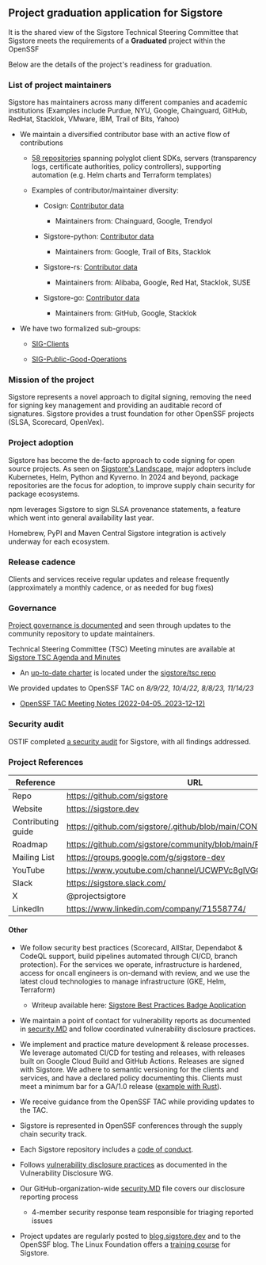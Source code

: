 ## Project graduation application for Sigstore

It is the shared view of the Sigstore Technical Steering Committee that
Sigstore meets the requirements of a **Graduated** project within the OpenSSF

Below are the details of the project's readiness for graduation.

### List of project maintainers

Sigstore has maintainers across many different companies and academic institutions (Examples include Purdue, NYU, Google, Chainguard, GitHub, RedHat, Stacklok, VMware, IBM, Trail of Bits, Yahoo)

- We maintain a diversified contributor base with an active flow of contributions

  - [58 repositories](https://github.com/orgs/sigstore/repositories?q=\&type=all\&language=\&sort=stargazers) spanning polyglot client SDKs, servers (transparency logs, certificate authorities, policy controllers), supporting automation (e.g. Helm charts and Terraform templates)

  - Examples of contributor/maintainer diversity:

    - Cosign: [Contributor data](https://github.com/sigstore/cosign/graphs/contributors)

      - Maintainers from: Chainguard, Google, Trendyol 

    - Sigstore-python: [Contributor data](https://github.com/sigstore/sigstore-python/graphs/contributors) 

      - Maintainers from: Google, Trail of Bits, Stacklok

    - Sigstore-rs: [Contributor data](https://github.com/sigstore/sigstore-rs/graphs/contributors)

      - Maintainers from: Alibaba, Google, Red Hat, Stacklok, SUSE

    - Sigstore-go: [Contributor data](https://github.com/sigstore/sigstore-go/graphs/contributors)

        - Maintainers from: GitHub, Google, Stacklok 

- We have two formalized sub-groups:

    - [SIG-Clients](https://github.com/sigstore/sig-clients)

    - [SIG-Public-Good-Operations](https://github.com/sigstore/sig-public-good-operations)


### Mission of the project

Sigstore represents a novel approach to digital signing, removing the need for signing key management and providing an auditable record of signatures. Sigstore provides a trust foundation for other OpenSSF projects (SLSA, Scorecard, OpenVex).

### Project adoption

Sigstore has become the de-facto approach to code signing for open source projects. 
As seen on [Sigstore's Landscape](https://landscape.openssf.org/sigstore), major 
adopters include Kubernetes, Helm, Python and Kyverno. In 2024 and beyond,
package repositories are the focus for adoption, to improve supply chain
security for package ecosystems. 

npm leverages Sigstore to sign SLSA provenance statements, a feature which went
into general availability last year. 

Homebrew, PyPI and Maven Central Sigstore integration is actively underway for each ecosystem.

### Release cadence

Clients and services receive regular updates and release frequently (approximately
a monthly cadence, or as needed for bug fixes)

### Governance

[Project governance is documented](https://github.com/sigstore/community/blob/main/MEMBERSHIP.md)
and seen through updates to the community repository to update maintainers.

Technical Steering Committee (TSC) Meeting minutes are available at [Sigstore TSC Agenda and Minutes](https://docs.google.com/document/d/1rN_tn2Jf1hd_e6XDLlKg0vmQog3LIxEHfulG50WzgKQ/)

- An [up-to-date charter](https://github.com/sigstore/TSC/blob/main/docs/CHARTER.MD) is located under the [sigstore/tsc repo](https://github.com/sigstore/tsc)

We provided updates to OpenSSF TAC on _8/9/22, 10/4/22, 8/8/23, 11/14/23_

  - [OpenSSF TAC Meeting Notes (2022-04-05..2023-12-12)](https://docs.google.com/document/d/1706vJpuyq4NpHpVYsOTeU90j5RpoJREX7MRlhAo-CW4/edit#heading=h.d8z1b876r79s)

### Security audit

OSTIF completed [a security audit](https://openssf.org/blog/2022/07/18/results-of-sigstore-and-slf4j-security-audits/) for Sigstore, with all findings addressed.

### Project References

| Reference          | URL |
|--------------------|-----|
| Repo               |  https://github.com/sigstore  |
| Website            |  https://sigstore.dev   |
| Contributing guide |  https://github.com/sigstore/.github/blob/main/CONTRIBUTING.md   |
| Roadmap            | https://github.com/sigstore/community/blob/main/ROADMAP.md   |
| Mailing List       |  https://groups.google.com/g/sigstore-dev   |
| YouTube            |  https://www.youtube.com/channel/UCWPVc8glVGOODxsA_ep0VVw  |
| Slack              |  https://sigstore.slack.com/   |
| X                  |  @projectsigtore   |
| LinkedIn           | https://www.linkedin.com/company/71558774/  |

#### Other

- We follow security best practices (Scorecard, AllStar, Dependabot & CodeQL support, build pipelines automated through CI/CD, branch protection). For the services we operate, infrastructure is hardened, access for oncall engineers is on-demand with review, and we use the latest cloud technologies to manage infrastructure (GKE, Helm, Terraform)

  - Writeup available here: [Sigstore Best Practices Badge Application](best_practices_badge.md)

- We maintain a point of contact for vulnerability reports as documented in [security.MD](https://github.com/sigstore/.github/blob/main/SECURITY.md) and follow coordinated vulnerability disclosure practices.

- We implement and practice mature development & release processes. We leverage automated CI/CD for testing and releases, with releases built on Google Cloud Build and GitHub Actions. Releases are signed with Sigstore. We adhere to semantic versioning for the clients and services, and have a declared policy documenting this. Clients must meet a minimum bar for a GA/1.0 release ([example with Rust](https://github.com/sigstore/sigstore-rs/issues/274)).

- We receive guidance from the OpenSSF TAC while providing updates to the TAC.

- Sigstore is represented in OpenSSF conferences through the supply chain security track.

- Each Sigstore repository includes a [code of conduct](https://github.com/sigstore/sigstore/blob/main/CODE_OF_CONDUCT.md).

- Follows [vulnerability disclosure practices](https://github.com/sigstore/.github/blob/main/SECURITY.md) as documented in the Vulnerability Disclosure WG.

- Our GitHub-organization-wide [security.MD](https://github.com/sigstore/.github/blob/main/SECURITY.md) file covers our disclosure reporting process

  - 4-member security response team responsible for triaging reported issues

- Project updates are regularly posted to [blog.sigstore.dev](https://blog.sigstore.dev/) and to the OpenSSF blog. The Linux Foundation offers a [training course](https://training.linuxfoundation.org/training/securing-your-software-supply-chain-with-sigstore-lfs182x/) for Sigstore.

